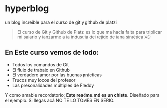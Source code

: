 # hyperblog
un blog increible para el curso de git y github de platzi
>El curso de Git y Github de Platzi es lo que ma hacía falta para triplicar mi salario y lanzarme a la industria del tejido de lana sintética
 XD
 
## En Este curso vemos de todo:
* Todos los comandos de Git
* El flujo de trabajo en Github
* El verdadero amor por las buenas prácticas
* Trucos muy locos del profesor
* Las presonalidades múltiples de Freddy

Y como amable recordatorio; **Este readme.md es un chiste**. Diseñado para el ejemplo. Si llegas acá NO TE LO TOMES EN SERIO.